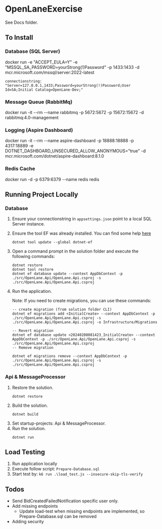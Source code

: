 # OpenLaneExercise
See Docs folder.

## To Install
### Database (SQL Server)
docker run -e "ACCEPT_EULA=Y" -e "MSSQL_SA_PASSWORD=yourStrong(!)Password" -p 1433:1433 -d mcr.microsoft.com/mssql/server:2022-latest

```connectionstring: "Server=127.0.0.1,1433;Password=yourStrong(!)Password;User Id=SA;Initial Catalog=OpenLane-Dev;"```

### Message Queue (RabbitMq)
docker run -it --rm --name rabbitmq -p 5672:5672 -p 15672:15672 -d rabbitmq:4.0-management

### Logging (Aspire Dashboard)
docker run -it --rm --name aspire-dashboard -p 18888:18888 -p 4317:18889 -e DOTNET_DASHBOARD_UNSECURED_ALLOW_ANONYMOUS="true" -d mcr.microsoft.com/dotnet/aspire-dashboard:8.1.0

### Redis Cache
docker run -d -p 6379:6379 --name redis  redis

## Running Project Locally
### Database
1. Ensure your connectionstring in `appsettings.json` point to a local SQL Server instance.
2. Ensure the tool EF was already installed. You can find some help [here](https://docs.microsoft.com/ef/core/miscellaneous/cli/dotnet)

    ```
    dotnet tool update --global dotnet-ef
    ```

3. Open a command prompt in the solution folder and execute the following commands:

    ```
    dotnet restore
    dotnet tool restore
    dotnet ef database update --context AppDbContext -p ./src/OpenLane.Api/OpenLane.Api.csproj -s ./src/OpenLane.Api/OpenLane.Api.csproj
    ```

4. Run the application.

    Note: If you need to create migrations, you can use these commands:

    ```
    -- create migration (from solution folder CLI)
    dotnet ef migrations add <InitialCreate> --context AppDbContext -p ./src/OpenLane.Api/OpenLane.Api.csproj -s ./src/OpenLane.Api/OpenLane.Api.csproj -o Infrastructure/Migrations

    -- Revert migration
    dotnet ef database update <20240208081423_InitialCreate> --context AppDbContext -p ./src/OpenLane.Api/OpenLane.Api.csproj -s ./src/OpenLane.Api/OpenLane.Api.csproj
    -- Remove migration

    dotnet ef migrations remove --context AppDbContext -p ./src/OpenLane.Api/OpenLane.Api.csproj -s ./src/OpenLane.Api/OpenLane.Api.csproj
    ```

### Api & MessageProcessor
1. Restore the solution.
    ```
    dotnet restore
    ```
2. Build the solution.
    ```
    dotnet build
    ```
3. Set startup-projects: Api & MessageProcessor.
4. Run the solution.
    ```
    dotnet run
    ```

## Load Testing
1. Run application locally
2. Execute follow script: ```Prepare-Database.sql```
3. Start test by: ```k6 run .\load_test.js --insecure-skip-tls-verify```

## Todos
- Send BidCreatedFailedNotification specific user only.
- Add missing endpoints
    - Update load-test when missing endpoints are implemented, so Prepare-Database.sql can be removed
- Adding security